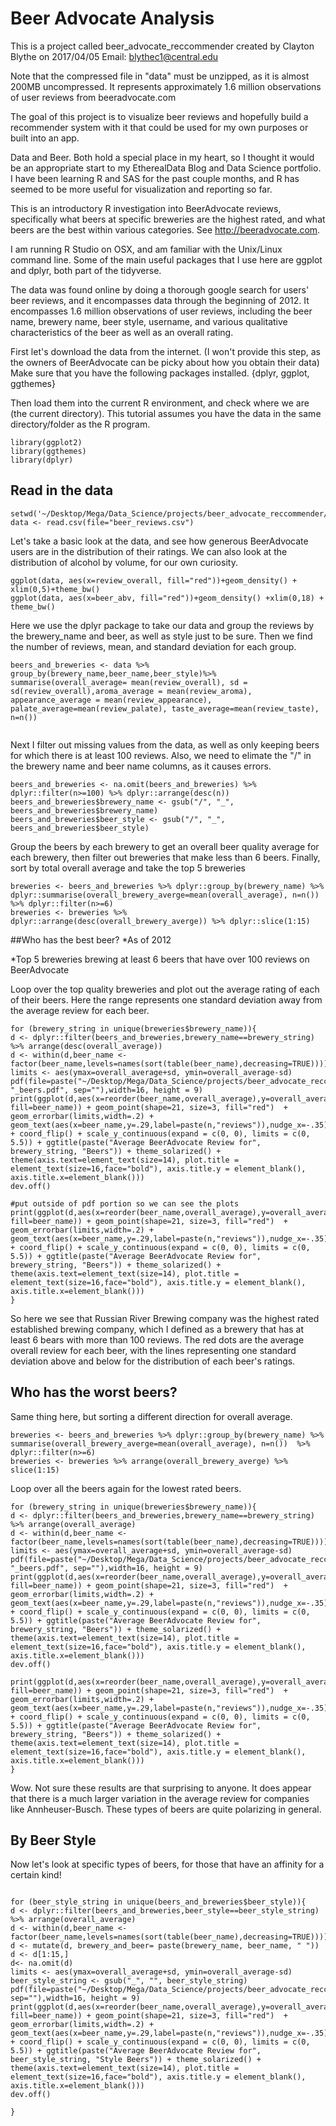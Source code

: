 # Beer Advocate Analysis

This is a project called beer_advocate_reccommender created by Clayton Blythe on 2017/04/05 
Email: blythec1@central.edu

Note that the compressed file in "data" must be unzipped, as it is almost 200MB uncompressed. It represents approximately 1.6 million
observations of user reviews from beeradvocate.com 

The goal of this project is to visualize beer reviews and hopefully build a recommender system with it that could be used 
for my own purposes or built into an app.



Data and Beer. Both hold a special place in my heart, so I thought it would be an appropriate start to my EtherealData Blog and Data Science portfolio. I have been learning R and SAS for the past couple months, and R has seemed to be more useful for visualization and reporting so far. 

This is an introductory R investigation into BeerAdvocate reviews, specifically what beers at specific breweries are the highest rated, and what beers are the best within various categories. See <http://beeradvocate.com>.

I am running R Studio on OSX, and am familiar with the Unix/Linux command line. Some of the main useful packages that I use here are ggplot and dplyr, both part of the tidyverse. 

The data was found online by doing a thorough google search for users' beer reviews, and it encompasses data through the beginning of 2012. It encompasses 1.6 million observations of user reviews, including the beer name, brewery name, beer style, username, and various qualitative characteristics of the beer as well as an overall rating. 

First let's download the data from the internet. (I won't provide this step, as the owners of BeerAdvocate can be picky about how you obtain their data) 
Make sure that you have the following packages installed. {dplyr, ggplot, ggthemes}

Then load them into the current R environment, and check where we are (the current directory). This tutorial assumes you have the data in the same directory/folder as the R program.

```{r} 
library(ggplot2)
library(ggthemes)
library(dplyr)
```

## Read in the data
```{r cache=FALSE}
setwd('~/Desktop/Mega/Data_Science/projects/beer_advocate_reccommender/data/')
data <- read.csv(file="beer_reviews.csv")
```

Let's take a basic look at the data, and see how generous BeerAdvocate users are in the distribution of their ratings. We can also look at the distribution of alcohol by volume, for our own curiosity.
```{r warning=FALSE}
ggplot(data, aes(x=review_overall, fill="red"))+geom_density() + xlim(0,5)+theme_bw()
ggplot(data, aes(x=beer_abv, fill="red"))+geom_density() +xlim(0,18) + theme_bw()
```

Here we use the dplyr package to take our data and group the reviews by the brewery_name and beer, as well as style just to be sure. Then we find the number of reviews, mean, and standard deviation for each group.
```{r}
beers_and_breweries <- data %>% group_by(brewery_name,beer_name,beer_style)%>% summarise(overall_average= mean(review_overall), sd = sd(review_overall),aroma_average = mean(review_aroma), appearance_average = mean(review_appearance), palate_average=mean(review_palate), taste_average=mean(review_taste), n=n()) 


```
Next I filter out missing values from the data, as well as only keeping beers for which there is at least 100 reviews. Also, we need to elimate the "/" in the brewery name and beer name columns, as it causes errors.

```{r}
beers_and_breweries <- na.omit(beers_and_breweries) %>% dplyr::filter(n>=100) %>% dplyr::arrange(desc(n))
beers_and_breweries$brewery_name <- gsub("/", "_", beers_and_breweries$brewery_name)
beers_and_breweries$beer_style <- gsub("/", "_", beers_and_breweries$beer_style)
```

Group the beers by each brewery to get an overall beer quality average for each brewery, then filter out breweries that make less than 6 beers. Finally, sort by total overall average and take the top 5 breweries
```{r}
breweries <- beers_and_breweries %>% dplyr::group_by(brewery_name) %>% dplyr::summarise(overall_brewery_averge=mean(overall_average), n=n())  %>% dplyr::filter(n>=6) 
breweries <- breweries %>% dplyr::arrange(desc(overall_brewery_averge)) %>% dplyr::slice(1:15)
```


##Who has the best beer? *As of 2012

*Top 5 breweries brewing at least 6 beers that have over 100 reviews on BeerAdvocate

Loop over the top quality breweries and plot out the average rating of each of their beers. Here the range represents one standard deviation away from the average review for each beer.

```{r warning=FALSE, fig.width=13, fig.height=9}
for (brewery_string in unique(breweries$brewery_name)){
d <- dplyr::filter(beers_and_breweries,brewery_name==brewery_string) %>% arrange(desc(overall_average)) 
d <- within(d,beer_name <- factor(beer_name,levels=names(sort(table(beer_name),decreasing=TRUE))))
limits <- aes(ymax=overall_average+sd, ymin=overall_average-sd)
pdf(file=paste("~/Desktop/Mega/Data_Science/projects/beer_advocate_reccommender/figures/best_breweries/",brewery_string, "_beers.pdf", sep=""),width=16, height = 9)
print(ggplot(d,aes(x=reorder(beer_name,overall_average),y=overall_average, fill=beer_name)) + geom_point(shape=21, size=3, fill="red")  + geom_errorbar(limits,width=.2) +  geom_text(aes(x=beer_name,y=.29,label=paste(n,"reviews")),nudge_x=-.35) + coord_flip() + scale_y_continuous(expand = c(0, 0), limits = c(0, 5.5)) + ggtitle(paste("Average BeerAdvocate Review for", brewery_string, "Beers")) + theme_solarized() + theme(axis.text=element_text(size=14), plot.title = element_text(size=16,face="bold"), axis.title.y = element_blank(), axis.title.x=element_blank()))
dev.off()

#put outside of pdf portion so we can see the plots
print(ggplot(d,aes(x=reorder(beer_name,overall_average),y=overall_average, fill=beer_name)) + geom_point(shape=21, size=3, fill="red")  + geom_errorbar(limits,width=.2) +  geom_text(aes(x=beer_name,y=.29,label=paste(n,"reviews")),nudge_x=-.35) + coord_flip() + scale_y_continuous(expand = c(0, 0), limits = c(0, 5.5)) + ggtitle(paste("Average BeerAdvocate Review for", brewery_string, "Beers")) + theme_solarized() + theme(axis.text=element_text(size=14), plot.title = element_text(size=16,face="bold"), axis.title.y = element_blank(), axis.title.x=element_blank()))
}
```

So here we see that Russian River Brewing company was the highest rated established brewing company, which I defined as a brewery that has at least 6 bears with more than 100 reviews. The red dots are the average overall review for each beer, with the lines representing one standard deviation above and below for the distribution of each beer's ratings.


## Who has the worst beers?
Same thing here, but sorting a different direction for overall average.
```{r}
breweries <- beers_and_breweries %>% dplyr::group_by(brewery_name) %>% summarise(overall_brewery_averge=mean(overall_average), n=n())  %>% dplyr::filter(n>=6) 
breweries <- breweries %>% arrange(overall_brewery_averge) %>% slice(1:15)
```

Loop over all the beers again for the lowest rated beers.

```{r warning=FALSE, fig.width=13, fig.height=9}
for (brewery_string in unique(breweries$brewery_name)){
d <- dplyr::filter(beers_and_breweries,brewery_name==brewery_string) %>% arrange(overall_average) 
d <- within(d,beer_name <- factor(beer_name,levels=names(sort(table(beer_name),decreasing=TRUE))))
limits <- aes(ymax=overall_average+sd, ymin=overall_average-sd)
pdf(file=paste("~/Desktop/Mega/Data_Science/projects/beer_advocate_reccommender/figures/worst_breweries/",brewery_string, "_beers.pdf", sep=""),width=16, height = 9)
print(ggplot(d,aes(x=reorder(beer_name,overall_average),y=overall_average, fill=beer_name)) + geom_point(shape=21, size=3, fill="red")  + geom_errorbar(limits,width=.2) +  geom_text(aes(x=beer_name,y=.29,label=paste(n,"reviews")),nudge_x=-.35) + coord_flip() + scale_y_continuous(expand = c(0, 0), limits = c(0, 5.5)) + ggtitle(paste("Average BeerAdvocate Review for", brewery_string, "Beers")) + theme_solarized() + theme(axis.text=element_text(size=14), plot.title = element_text(size=16,face="bold"), axis.title.y = element_blank(), axis.title.x=element_blank()))
dev.off()

print(ggplot(d,aes(x=reorder(beer_name,overall_average),y=overall_average, fill=beer_name)) + geom_point(shape=21, size=3, fill="red")  + geom_errorbar(limits,width=.2) +  geom_text(aes(x=beer_name,y=.29,label=paste(n,"reviews")),nudge_x=-.35) + coord_flip() + scale_y_continuous(expand = c(0, 0), limits = c(0, 5.5)) + ggtitle(paste("Average BeerAdvocate Review for", brewery_string, "Beers")) + theme_solarized() + theme(axis.text=element_text(size=14), plot.title = element_text(size=16,face="bold"), axis.title.y = element_blank(), axis.title.x=element_blank()))
}
```

Wow. Not sure these results are that surprising to anyone. It does appear that there is a much larger variation in the average review for companies like Annheuser-Busch. These types of beers are quite polarizing in general. 

## By Beer Style
Now let's look at specific types of beers, for those that have an affinity for a certain kind!

```{r warning=FALSE, fig.width=13, fig.height=9}

for (beer_style_string in unique(beers_and_breweries$beer_style)){
d <- dplyr::filter(beers_and_breweries,beer_style==beer_style_string) %>% arrange(overall_average) 
d <- within(d,beer_name <- factor(beer_name,levels=names(sort(table(beer_name),decreasing=TRUE))))
d <- mutate(d, brewery_and_beer= paste(brewery_name, beer_name, " "))
d <- d[1:15,]
d<- na.omit(d)
limits <- aes(ymax=overall_average+sd, ymin=overall_average-sd)
beer_style_string <- gsub("_", "", beer_style_string)
pdf(file=paste("~/Desktop/Mega/Data_Science/projects/beer_advocate_reccommender/figures/beer_styles/",beer_style_string,".pdf", sep=""),width=16, height = 9)
print(ggplot(d,aes(x=reorder(beer_name,overall_average),y=overall_average, fill=beer_name)) + geom_point(shape=21, size=3, fill="red")  + geom_errorbar(limits,width=.2) +  geom_text(aes(x=beer_name,y=.29,label=paste(n,"reviews")),nudge_x=-.35) + coord_flip() + scale_y_continuous(expand = c(0, 0), limits = c(0, 5.5)) + ggtitle(paste("Average BeerAdvocate Review for", beer_style_string, "Style Beers")) + theme_solarized() + theme(axis.text=element_text(size=14), plot.title = element_text(size=16,face="bold"), axis.title.y = element_blank(), axis.title.x=element_blank()))
dev.off()

}
```



